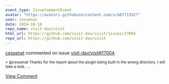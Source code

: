 ```yaml
---
event_type: IssueCommentEvent
avatar: "https://avatars.githubusercontent.com/u/40771352?"
user: cessenat
date: 2024-10-18
repo_name: visit-dav/visit
html_url: https://github.com/visit-dav/visit/issues/17004
repo_url: https://github.com/visit-dav/visit
---
```


<a href='https://github.com/cessenat' target='_blank'>cessenat</a> commented on issue <a href='https://github.com/visit-dav/visit/issues/17004' target='_blank'>visit-dav/visit#17004</a>.

<small>> @cessenat Thanks for the report about the plugin being built in the wrong directory. I will take a look....</small>

<a href='https://github.com/visit-dav/visit/issues/17004' target='_blank'>View Comment</a>